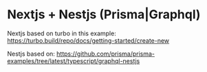 # Nextjs + Nestjs (Prisma|Graphql)


Nextjs based on turbo in this example: https://turbo.build/repo/docs/getting-started/create-new

Nestjs based on: https://github.com/prisma/prisma-examples/tree/latest/typescript/graphql-nestjs